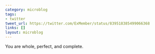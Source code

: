 ```yaml
---
category: microblog
tags:
- twitter
tweet_url: https://twitter.com/ExMember/status/839518385499066368
links: []
layout: microblog
---
```

You are whole, perfect, and complete.
